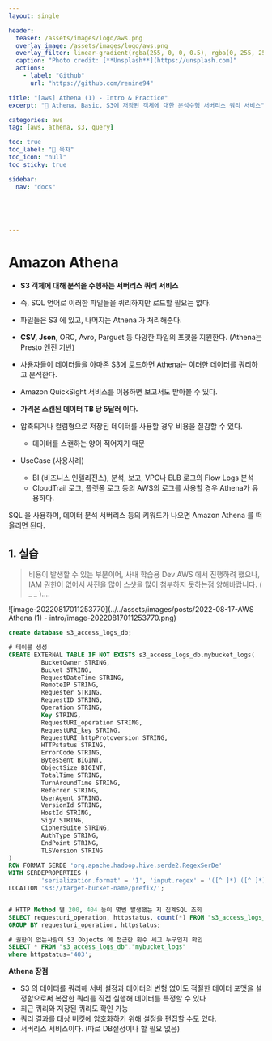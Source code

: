 ```yaml
---
layout: single

header:
  teaser: /assets/images/logo/aws.png
  overlay_image: /assets/images/logo/aws.png
  overlay_filter: linear-gradient(rgba(255, 0, 0, 0.5), rgba(0, 255, 255, 0.5))
  caption: "Photo credit: [**Unsplash**](https://unsplash.com)"
  actions:
    - label: "Github"
      url: "https://github.com/renine94"

title: "[aws] Athena (1) - Intro & Practice"
excerpt: "🚀 Athena, Basic, S3에 저장된 객체에 대한 분석수행 서버리스 쿼리 서비스"

categories: aws
tag: [aws, athena, s3, query]

toc: true
toc_label: "📕 목차"
toc_icon: "null"
toc_sticky: true

sidebar:
  nav: "docs"





---
```


# Amazon Athena

- **S3 객체에 대해 분석을 수행하는 서버리스 쿼리 서비스**
- 즉, SQL 언어로 이러한 파일들을 쿼리하지만 로드할 필요는 없다.
- 파일들은 S3 에 있고, 나머지는 Athena 가 처리해준다.
- **CSV, Json**, ORC, Avro, Parguet 등 다양한 파일의 포맷을 지원한다. (Athena는 Presto 엔진 기반)



- 사용자들이 데이터들을 아마존 S3에 로드하면 Athena는 이러한 데이터를 쿼리하고 분석한다.
- Amazon QuickSight 서비스를 이용하면 보고서도 받아볼 수 있다.



- **가격은 스캔된 데이터 TB 당 5달러 이다.**
- 압축되거나 컬럼형으로 저장된 데이터를 사용할 경우 비용을 절감할 수 있다.
  - 데이터를 스캔하는 양이 적어지기 때문
- UseCase (사용사례)
  - BI (비즈니스 인텔리전스), 분석, 보고, VPC나 ELB 로그의 Flow Logs 분석
  - CloudTrail 로그, 플랫폼 로그 등의 AWS의 로그를 사용할 경우 Athena가 유용하다.



SQL 을 사용하며, 데이터 분석 서버리스 등의 키워드가 나오면 Amazon Athena 를 떠올리면 된다.



## 1. 실습

> 비용이 발생할 수 있는 부분이어, 사내 학습용 Dev AWS 에서 진행하려 했으나, IAM 권한이 없어서 사진을 많이 스샷을 많이 첨부하지 못하는점 양해바랍니다. ( _ _ )....

![image-20220817011253770](../../assets/images/posts/2022-08-17-AWS Athena (1) - intro/image-20220817011253770.png)



```sql
create database s3_access_logs_db;

# 테이블 생성 
CREATE EXTERNAL TABLE IF NOT EXISTS s3_access_logs_db.mybucket_logs(
         BucketOwner STRING,
         Bucket STRING,
         RequestDateTime STRING,
         RemoteIP STRING,
         Requester STRING,
         RequestID STRING,
         Operation STRING,
         Key STRING,
         RequestURI_operation STRING,
         RequestURI_key STRING,
         RequestURI_httpProtoversion STRING,
         HTTPstatus STRING,
         ErrorCode STRING,
         BytesSent BIGINT,
         ObjectSize BIGINT,
         TotalTime STRING,
         TurnAroundTime STRING,
         Referrer STRING,
         UserAgent STRING,
         VersionId STRING,
         HostId STRING,
         SigV STRING,
         CipherSuite STRING,
         AuthType STRING,
         EndPoint STRING,
         TLSVersion STRING
) 
ROW FORMAT SERDE 'org.apache.hadoop.hive.serde2.RegexSerDe'
WITH SERDEPROPERTIES (
         'serialization.format' = '1', 'input.regex' = '([^ ]*) ([^ ]*) \\[(.*?)\\] ([^ ]*) ([^ ]*) ([^ ]*) ([^ ]*) ([^ ]*) \\\"([^ ]*) ([^ ]*) (- |[^ ]*)\\\" (-|[0-9]*) ([^ ]*) ([^ ]*) ([^ ]*) ([^ ]*) ([^ ]*) ([^ ]*) (\"[^\"]*\") ([^ ]*)(?: ([^ ]*) ([^ ]*) ([^ ]*) ([^ ]*) ([^ ]*) ([^ ]*))?.*$' )
LOCATION 's3://target-bucket-name/prefix/';


# HTTP Method 별 200, 404 등이 몇번 발생했는 지 집계SQL 조회
SELECT requesturi_operation, httpstatus, count(*) FROM "s3_access_logs_db"."mybucket_logs" 
GROUP BY requesturi_operation, httpstatus;

# 권한이 없는사람이 S3 Objects 에 접근한 횟수 세고 누구인지 확인
SELECT * FROM "s3_access_logs_db"."mybucket_logs"
where httpstatus='403';
```



**Athena 장점**

- S3 의 데이터를 쿼리해 서버 설정과 데이터의 변형 없이도 적절한 데이터 포맷을 설정함으로써 복잡한 쿼리를 직접 실행해 데이터를 특정할 수 있다
- 최근 쿼리와 저장된 쿼리도 확인 가능
- 쿼리 결과를 대상 버킷에 암호화하기 위해 설정을 편집할 수도 있다.
- 서버리스 서비스이다. (따로 DB설정이나 할 필요 없음)



